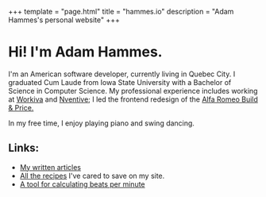 +++
template = "page.html"
title = "hammes.io"
description = "Adam Hammes's personal website"
+++

# Hi! I'm Adam Hammes.

I'm an American software developer, currently living in Quebec City. I
graduated Cum Laude from Iowa State University with a Bachelor of Science in
Computer Science. My professional experience includes working at
[Workiva](https://www.workiva.com/) and
[Nventive](https://Nventive.com/fr/); I led the frontend redesign of the
[Alfa Romeo Build &amp; Price.](https://www.alfaromeo.ca/en/build-and-price/)

In my free time, I enjoy playing piano and swing dancing.

## Links:

- [My written articles](/articles/)
- [All the recipes](/recipes/) I've cared to save on my site.
- [A tool for calculating beats per minute](/bpm/)
